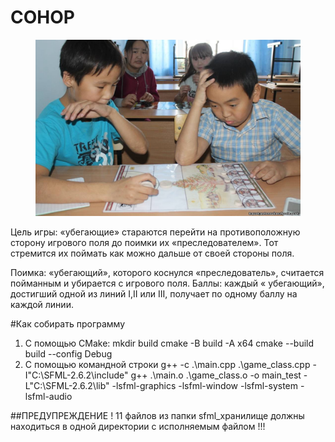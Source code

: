 # СОНОР
<figure>
    <img src="src/images/for_introduction_1.jpg" />
</figure>
Цель игры: «убегающие» стараются перейти на противоположную сторону игрового поля до поимки их «преследователем». Тот стремится их поймать как можно дальше от своей стороны поля.

Поимка: «убегающий», которого коснулся «преследователь», считается пойманным и убирается с игрового поля. Баллы: каждый « убегающий», достигший одной из линий I,II или III, получает по одному баллу на каждой линии.

#Как собирать программу
1. С помощью CMake:
mkdir build
cmake -B build -A x64
cmake --build build --config Debug 
2. С помощью командной строки
g++ -c .\main.cpp .\game_class.cpp -I"C:\SFML-2.6.2\include"
g++ .\main.o .\game_class.o -o main_test -L"C:\SFML-2.6.2\lib" -lsfml-graphics -lsfml-window -lsfml-system -lsfml-audio

##ПРЕДУПРЕЖДЕНИЕ ! 11 файлов из папки sfml_хранилище должны находиться в одной директории с исполняемым файлом !!!